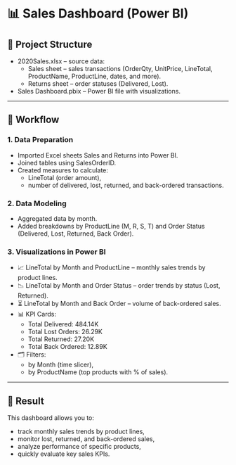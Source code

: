 # 📊 Sales Dashboard (Power BI)

## 📂 Project Structure
- 2020Sales.xlsx – source data:
  - Sales sheet – sales transactions (OrderQty, UnitPrice, LineTotal, ProductName, ProductLine, dates, and more).
  - Returns sheet – order statuses (Delivered, Lost).
- Sales Dashboard.pbix – Power BI file with visualizations.

---

## 🔄 Workflow

### 1. Data Preparation
- Imported Excel sheets Sales and Returns into Power BI.
- Joined tables using SalesOrderID.
- Created measures to calculate:
  - LineTotal (order amount),
  - number of delivered, lost, returned, and back-ordered transactions.

### 2. Data Modeling
- Aggregated data by month.
- Added breakdowns by ProductLine (M, R, S, T) and Order Status (Delivered, Lost, Returned, Back Order).

### 3. Visualizations in Power BI
- 📈 LineTotal by Month and ProductLine – monthly sales trends by product lines.
- 📉 LineTotal by Month and Order Status – order trends by status (Lost, Returned).
- ⏳ LineTotal by Month and Back Order – volume of back-ordered sales.
- 📊 KPI Cards:
  - Total Delivered: 484.14K
  - Total Lost Orders: 26.29K
  - Total Returned: 27.20K
  - Total Back Ordered: 12.89K
- 🗂 Filters:
  - by Month (time slicer),
  - by ProductName (top products with % of sales).

---

## 🎯 Result
This dashboard allows you to:
- track monthly sales trends by product lines,
- monitor lost, returned, and back-ordered sales,
- analyze performance of specific products,
- quickly evaluate key sales KPIs.
